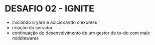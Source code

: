 # DESAFIO 02 - IGNITE
 * iniciando o yarn e adicionando o express
 * criação do servidor
 * continuação do desenvolvimento de um gestor de to-do com mais middlewares